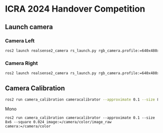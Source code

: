 # ICRA 2024 Handover Competition

## Launch camera

### Camera Left
```bash
ros2 launch realsense2_camera rs_launch.py rgb_camera.profile:=640x480x30 pointcloud.enable:=false camera_namespace:=camera_left camera_name:=camera_left serial_no:=_102422072725
```

### Camera Right
```bash
ros2 launch realsense2_camera rs_launch.py rgb_camera.profile:=640x480x30 pointcloud.enable:=false camera_namespace:=camera_right camera_name:=camera_right serial_no:=_048322070613
```

## Camera Calibration

```bash
ros2 run camera_calibration cameracalibrator --approximate 0.1 --size 8x6 --square 0.024 right:=/camera_right/color/image_raw left:=/camera_left/color/image_raw right_camera:=/camera_right left_camera:=/camera_left
```

Mono
```
ros2 run camera_calibration cameracalibrator --approximate 0.1 --size 8x6 --square 0.024 image:=/camera/color/image_raw camera:=/camera/color
```